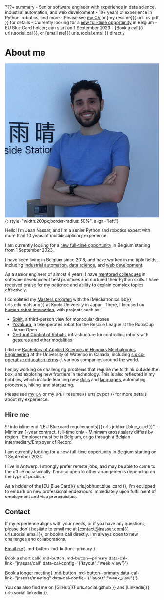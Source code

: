 ???+ summary
    - Senior software engineer with experience in data science, industrial automation, and web development
    - 10+ years of experience in Python, robotics, and more
    - Please see [my CV](cv.md) or [my résumé]{{ urls.cv.pdf }} for details
    - Currently looking for a [new full-time opportunity](#hire-me) in Belgium
    - EU Blue Card holder; can start on 1 September 2023
    - [Book a call]{{ urls.social.cal }}, or [email me]{{ urls.social.email }} directly

# About me

![Jean Nassar (Obligatory photo)](/assets/images/jean.png){: style="width:200px;border-radius: 50%", align="left"}

Hello! I'm Jean Nassar, and I'm a senior Python and robotics expert with more than 10 years of multidisciplinary experience.

I am currently looking for a [new full-time opportunity](#hire-me) in Belgium starting from 1 September 2023.

I have been living in Belgium since 2018, and have worked in multiple fields,
including [industrial automation](cv/work.md#industrial-automation-engineer-kapernikov),
[data science](cv/work.md#senior-python-developer-yieldsio), and [web development](cv/work.md#senior-software-engineer-adimian).

As a senior engineer of almost 4 years,
I have [mentored colleagues](cv/mentoring.md) in software development best practices and nurtured their Python skills.
I have received praise for my patience and ability to explain complex topics effectively.

I completed my [Masters program](cv/education/kyoto.md) with the
[Mechatronics lab]{{ urls.edu.matsuno }} at Kyoto University in Japan.
There, I focused on [human-robot interaction](cv/projects.md),
with projects such as:

- [Spirit](cv/projects/spirit.md), a third-person view for monocular drones
- [Yozakura](cv/projects/yozakura.md), a teleoperated robot for the Rescue League at the RoboCup Japan Open
- [Gestural Control of Robots](cv/projects/myo.md), infrastructure for controlling robots with gestures and other modalities


I did my [Bachelors of Applied Sciences in Honours Mechatronics Engineering](cv/education/waterloo.md)
at the University of Waterloo in Canada, including [six co-operative education terms](cv/work/coop.md) at various companies around the world.

I enjoy working on challenging problems that require me to think outside the box, and exploring new frontiers in technology.
This is also reflected in my hobbies, which include
learning new [skills](cv/skills.md) and [languages](cv/skills.md#languages), automating processes, hiking, and stargazing.

Please see [my CV](cv.md) or my [PDF résumé]{{ urls.cv.pdf }} for more details about my experience.

## Hire me
!!! info inline end "[EU Blue card requirements]{{ urls.jobhunt.blue_card }}"
    - Minimum 1-year contract, full-time only
    - Minimum gross salary differs by region
    - Employer must be in Belgium, or go through a Belgian intermediary/Employer of Record

I am currently looking for a new full-time opportunity in Belgium starting on 1 September 2023.

I live in Antwerp.
I strongly prefer remote jobs, and may be able to come to the office occasionally.
I'm also open to other arrangements depending on the type of position.

As a holder of the [EU Blue Card]{{ urls.jobhunt.blue_card }}, I'm equipped to embark on new professional endeavours
immediately upon fulfillment of employment and visa prerequisites.

## Contact
If my experience aligns with your needs, or if you have any questions,
please don't hesitate to email me at [contact@jnassar.com]{{ urls.social.email }}, or book a call directly.
I'm always open to new challenges and collaborations.

[Email me](mailto:contact@jnassar.com){ .md-button .md-button--primary }

[Book a short call](#){ .md-button .md-button--primary data-cal-link="jnassar/call" data-cal-config='{"layout":"week_view"\}'}

[Book a longer meeting](#){ .md-button .md-button--primary data-cal-link="jnassar/meeting" data-cal-config='{"layout":"week_view"\}'}

You can also find me on [GitHub]{{ urls.social.github }} and [LinkedIn]{{ urls.social.linkedin }}.
